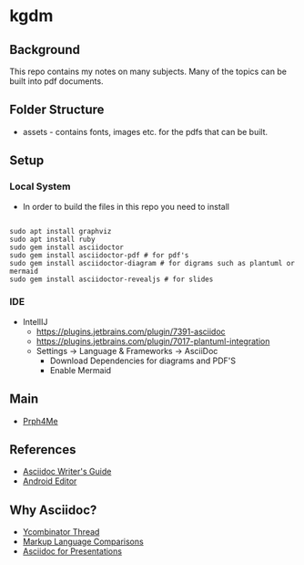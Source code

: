 # kgdm

## Background
This repo contains my notes on many subjects.
Many of the topics can be built into pdf documents.

## Folder Structure
* assets - contains fonts, images etc. for the pdfs that can be built.

## Setup

### Local System
* In order to build the files in this repo you need to install
```

sudo apt install graphviz
sudo apt install ruby
sudo gem install asciidoctor
sudo gem install asciidoctor-pdf # for pdf's
sudo gem install asciidoctor-diagram # for digrams such as plantuml or mermaid
sudo gem install asciidoctor-revealjs # for slides
```

### IDE
* IntellIJ
  * https://plugins.jetbrains.com/plugin/7391-asciidoc
  * https://plugins.jetbrains.com/plugin/7017-plantuml-integration
  * Settings -> Language & Frameworks -> AsciiDoc
    * Download Dependencies for diagrams and PDF'S
    * Enable Mermaid

## Main
* [Prph4Me](https://drive.google.com/drive/folders/1LyoffBB1dIDj7wA6DUauzO4PoWTkJIXr)

## References
* [Asciidoc Writer's Guide](https://asciidoctor.org/docs/asciidoc-writers-guide)
* [Android Editor](https://spck-code-editor.readthedocs.io/en/latest/)

## Why Asciidoc?
* [Ycombinator Thread](https://news.ycombinator.com/item?id=18847326)
* [Markup Language Comparisons](https://hyperpolyglot.org/lightweight-markup)
* [Asciidoc for Presentations](https://matklad.github.io/2019/05/19/consider-using-asciidoctor-for-your-next-presentation.html)
